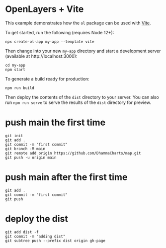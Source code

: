 # OpenLayers + Vite

This example demonstrates how the `ol` package can be used with [Vite](https://vitejs.dev/).

To get started, run the following (requires Node 12+):

    npx create-ol-app my-app --template vite

Then change into your new `my-app` directory and start a development server (available at http://localhost:3000):

    cd my-app
    npm start

To generate a build ready for production:

    npm run build

Then deploy the contents of the `dist` directory to your server.  You can also run `npm run serve` to serve the results of the `dist` directory for preview.

# push main the first time

    git init
    git add .
    git commit -m "first commit"
    git branch -M main
    git remote add origin https://github.com/DhammaCharts/map.git
    git push -u origin main

# push main after the first time

    git add .
    git commit -m "first commit"
    git push


# deploy the dist

    git add dist -f
    git commit -m "adding dist"
    git subtree push --prefix dist origin gh-page
